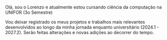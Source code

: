 Olá, sou o Lorenzo e atualmente estou cursando ciência da computação na UNIFOR (3o Semestre)

Vou deixar registrado os meus projetos e trabalhos mais relevantes desenvolvidos ao longo da minha jornada enquanto universitário (2024.1 - 2027.2).
Serão feitas alterações e novas adições ao decorrer do tempo.
<!--
**LorenzoPinheiro/LorenzoPinheiro** is a ✨ _special_ ✨ repository because its `README.md` (this file) appears on your GitHub profile.

Here are some ideas to get you started:

- 🔭 I’m currently working on ...
- 🌱 I’m currently learning ...
- 👯 I’m looking to collaborate on ...
- 🤔 I’m looking for help with ...
- 💬 Ask me about ...
- 📫 How to reach me: ...
- 😄 Pronouns: ...
- ⚡ Fun fact: ...
-->

